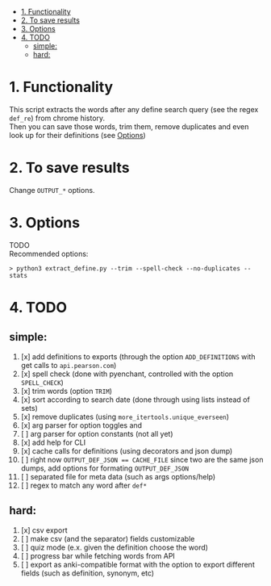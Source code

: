 <!-- TOC -->

- [1. Functionality](#1-functionality)
- [2. To save results](#2-to-save-results)
- [3. Options](#3-options)
- [4. TODO](#4-todo)
    - [simple:](#simple)
    - [hard:](#hard)

<!-- /TOC -->

# 1. Functionality
This script extracts the words after any define search query (see the regex `def_re`) from chrome history.  
Then you can save those words, trim them, remove duplicates and even look up for their definitions (see [Options](#3-options))

# 2. To save results
Change `OUTPUT_*` options.  

# 3. Options
TODO  
Recommended options:
```
> python3 extract_define.py --trim --spell-check --no-duplicates --stats
```

# 4. TODO 
## simple: 
1. [x] add definitions to exports (through the option `ADD_DEFINITIONS` with get calls to `api.pearson.com`)
1. [x] spell check (done with pyenchant, controlled with the option `SPELL_CHECK`)
1. [x] trim words (option `TRIM`)
1. [x] sort according to search date (done through using lists instead of sets)
1. [x] remove duplicates (using `more_itertools.unique_everseen`)
1. [x] arg parser for option toggles and 
1. [ ] arg parser for option constants (not all yet)
1. [x] add help for CLI
1. [x] cache calls for definitions (using decorators and json dump)
1. [ ] right now `OUTPUT_DEF_JSON == CACHE_FILE` since two are the same json dumps, add options for formating `OUTPUT_DEF_JSON`
1. [ ] separated file for meta data (such as args options/help)
1. [ ] regex to match any word after `def*`

## hard:
1. [x] csv export
1. [ ] make csv (and the separator) fields customizable
1. [ ] quiz mode (e.x. given the definition choose the word)
1. [ ] progress bar while fetching words from API
1. [ ] export as anki-compatible format with the option to export different fields (such as definition, synonym, etc)
